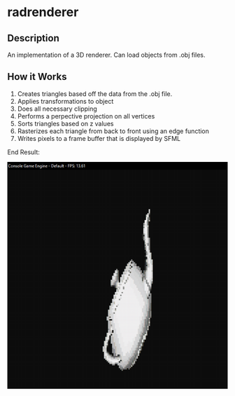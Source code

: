 # radrenderer

## Description

An implementation of a 3D renderer. Can load objects from .obj files.

## How it Works

1. Creates triangles based off the data from the .obj file. 
2. Applies transformations to object
3. Does all necessary clipping
4. Performs a perpective projection on all vertices
5. Sorts triangles based on z values
6. Rasterizes each triangle from back to front using an edge function
7. Writes pixels to a frame buffer that is displayed by SFML

End Result:

![Teapot](/screenshots/teapot.PNG)



